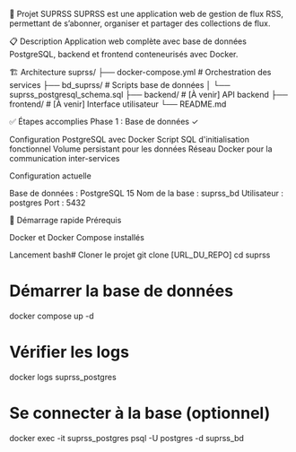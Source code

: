 🚀 Projet SUPRSS
SUPRSS est une application web de gestion de flux RSS, permettant de s’abonner, organiser et partager des collections de flux.

📋 Description
Application web complète avec base de données PostgreSQL, backend et frontend conteneurisés avec Docker.

🏗️ Architecture
suprss/
├── docker-compose.yml          # Orchestration des services
├── bd_suprss/                  # Scripts base de données
│   └── suprss_postgresql_schema.sql
├── backend/                    # [À venir] API backend
├── frontend/                   # [À venir] Interface utilisateur
└── README.md


✅ Étapes accomplies
Phase 1 : Base de données ✓

 Configuration PostgreSQL avec Docker
 Script SQL d'initialisation fonctionnel
 Volume persistant pour les données
 Réseau Docker pour la communication inter-services

Configuration actuelle

Base de données : PostgreSQL 15
Nom de la base : suprss_bd
Utilisateur : postgres
Port : 5432

🚀 Démarrage rapide
Prérequis

Docker et Docker Compose installés

Lancement
bash# Cloner le projet
git clone [URL_DU_REPO]
cd suprss

# Démarrer la base de données
docker compose up -d

# Vérifier les logs
docker logs suprss_postgres

# Se connecter à la base (optionnel)
docker exec -it suprss_postgres psql -U postgres -d suprss_bd
